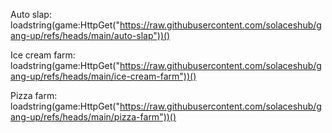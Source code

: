 Auto slap:
loadstring(game:HttpGet("https://raw.githubusercontent.com/solaceshub/gang-up/refs/heads/main/auto-slap"))()

Ice cream farm:
loadstring(game:HttpGet("https://raw.githubusercontent.com/solaceshub/gang-up/refs/heads/main/ice-cream-farm"))()

Pizza farm:
loadstring(game:HttpGet("https://raw.githubusercontent.com/solaceshub/gang-up/refs/heads/main/pizza-farm"))()
